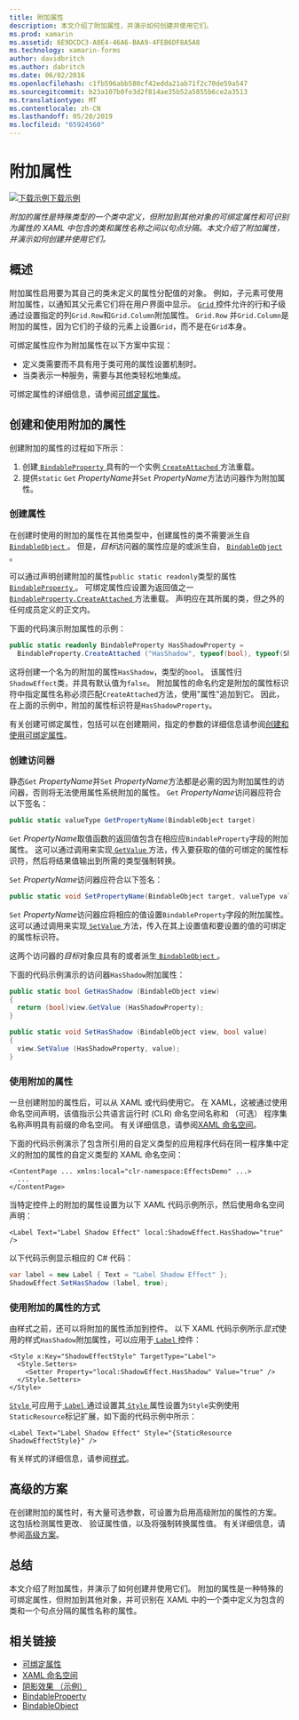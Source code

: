 ```yaml
---
title: 附加属性
description: 本文介绍了附加属性，并演示如何创建并使用它们。
ms.prod: xamarin
ms.assetid: 6E9DCDC3-A0E4-46A6-BAA9-4FEB6DF8A5A8
ms.technology: xamarin-forms
author: davidbritch
ms.author: dabritch
ms.date: 06/02/2016
ms.openlocfilehash: c1fb596abb580cf42edda21ab71f2c70de59a547
ms.sourcegitcommit: b23a107b0fe3d2f814ae35b52a5855b6ce2a3513
ms.translationtype: MT
ms.contentlocale: zh-CN
ms.lasthandoff: 05/20/2019
ms.locfileid: "65924560"
---
```

# <a name="attached-properties"></a>附加属性

[![下载示例](~/media/shared/download.png)下载示例](https://developer.xamarin.com/samples/xamarin-forms/Effects/ShadowEffect/)

_附加的属性是特殊类型的一个类中定义，但附加到其他对象的可绑定属性和可识别为属性的 XAML 中包含的类和属性名称之间以句点分隔。本文介绍了附加属性，并演示如何创建并使用它们。_

## <a name="overview"></a>概述

附加属性启用要为其自己的类未定义的属性分配值的对象。 例如，子元素可使用附加属性，以通知其父元素它们将在用户界面中显示。 [ `Grid` ](xref:Xamarin.Forms.Grid)控件允许的行和子级通过设置指定的列`Grid.Row`和`Grid.Column`附加属性。 `Grid.Row` 并`Grid.Column`是附加的属性，因为它们的子级的元素上设置`Grid`，而不是在`Grid`本身。

可绑定属性应作为附加属性在以下方案中实现：

- 定义类需要而不具有用于类可用的属性设置机制时。
- 当类表示一种服务，需要与其他类轻松地集成。

可绑定属性的详细信息，请参阅[可绑定属性](~/xamarin-forms/xaml/bindable-properties.md)。

## <a name="creating-and-consuming-an-attached-property"></a>创建和使用附加的属性

创建附加的属性的过程如下所示：

1. 创建[ `BindableProperty` ](xref:Xamarin.Forms.BindableProperty)具有的一个实例[ `CreateAttached` ](xref:Xamarin.Forms.BindableProperty.CreateAttached*)方法重载。
1. 提供`static` `Get` *PropertyName*并`Set` *PropertyName*方法访问器作为附加属性。

### <a name="creating-a-property"></a>创建属性

在创建时使用的附加的属性在其他类型中，创建属性的类不需要派生自[ `BindableObject` ](xref:Xamarin.Forms.BindableObject)。 但是，*目标*访问器的属性应是的或派生自， [ `BindableObject` ](xref:Xamarin.Forms.BindableObject)。

可以通过声明创建附加的属性`public static readonly`类型的属性[ `BindableProperty` ](xref:Xamarin.Forms.BindableProperty)。 可绑定属性应设置为返回值之一[ `BindableProperty.CreateAttached` ](xref:Xamarin.Forms.BindableProperty.CreateAttached(System.String,System.Type,System.Type,System.Object,Xamarin.Forms.BindingMode,Xamarin.Forms.BindableProperty.ValidateValueDelegate,Xamarin.Forms.BindableProperty.BindingPropertyChangedDelegate,Xamarin.Forms.BindableProperty.BindingPropertyChangingDelegate,Xamarin.Forms.BindableProperty.CoerceValueDelegate,Xamarin.Forms.BindableProperty.CreateDefaultValueDelegate))方法重载。 声明应在其所属的类，但之外的任何成员定义的正文内。

下面的代码演示附加属性的示例：

```csharp
public static readonly BindableProperty HasShadowProperty =
  BindableProperty.CreateAttached ("HasShadow", typeof(bool), typeof(ShadowEffect), false);
```

这将创建一个名为的附加的属性`HasShadow`，类型的`bool`。 该属性归`ShadowEffect`类，并具有默认值为`false`。 附加属性的命名约定是附加的属性标识符中指定属性名称必须匹配`CreateAttached`方法，使用"属性"追加到它。 因此，在上面的示例中，附加的属性标识符是`HasShadowProperty`。

有关创建可绑定属性，包括可以在创建期间，指定的参数的详细信息请参阅[创建和使用可绑定属性](~/xamarin-forms/xaml/bindable-properties.md#consuming-bindable-property)。

### <a name="creating-accessors"></a>创建访问器

静态`Get` *PropertyName*并`Set` *PropertyName*方法都是必需的因为附加属性的访问器，否则将无法使用属性系统附加的属性。 `Get` *PropertyName*访问器应符合以下签名：

```csharp
public static valueType GetPropertyName(BindableObject target)
```

`Get` *PropertyName*取值函数的返回值包含在相应应`BindableProperty`字段的附加属性。 这可以通过调用来实现[ `GetValue` ](xref:Xamarin.Forms.BindableObject.GetValue(Xamarin.Forms.BindableProperty))方法，传入要获取的值的可绑定的属性标识符，然后将结果值输出到所需的类型强制转换。

`Set` *PropertyName*访问器应符合以下签名：

```csharp
public static void SetPropertyName(BindableObject target, valueType value)
```

`Set` *PropertyName*访问器应将相应的值设置`BindableProperty`字段的附加属性。 这可以通过调用来实现[ `SetValue` ](xref:Xamarin.Forms.BindableObject.SetValue(Xamarin.Forms.BindableProperty,System.Object))方法，传入在其上设置值和要设置的值的可绑定的属性标识符。

这两个访问器的*目标*对象应具有的或者派生[ `BindableObject` ](xref:Xamarin.Forms.BindableObject)。

下面的代码示例演示的访问器`HasShadow`附加属性：

```csharp
public static bool GetHasShadow (BindableObject view)
{
  return (bool)view.GetValue (HasShadowProperty);
}

public static void SetHasShadow (BindableObject view, bool value)
{
  view.SetValue (HasShadowProperty, value);
}
```

### <a name="consuming-an-attached-property"></a>使用附加的属性

一旦创建附加的属性后，可以从 XAML 或代码使用它。 在 XAML，这被通过使用命名空间声明，该值指示公共语言运行时 (CLR) 命名空间名称和 （可选） 程序集名称声明具有前缀的命名空间。 有关详细信息，请参阅[XAML 命名空间](~/xamarin-forms/xaml/namespaces.md)。

下面的代码示例演示了包含所引用的自定义类型的应用程序代码在同一程序集中定义的附加的属性的自定义类型的 XAML 命名空间：

```xaml
<ContentPage ... xmlns:local="clr-namespace:EffectsDemo" ...>
  ...
</ContentPage>
```

当特定控件上的附加的属性设置为以下 XAML 代码示例所示，然后使用命名空间声明：

```xaml
<Label Text="Label Shadow Effect" local:ShadowEffect.HasShadow="true" />
```

以下代码示例显示相应的 C# 代码：

```csharp
var label = new Label { Text = "Label Shadow Effect" };
ShadowEffect.SetHasShadow (label, true);
```

### <a name="consuming-an-attached-property-with-a-style"></a>使用附加的属性的方式

由样式之前，还可以将附加的属性添加到控件。 以下 XAML 代码示例所示*显式*使用的样式`HasShadow`附加属性，可以应用于[ `Label` ](xref:Xamarin.Forms.Label)控件：

```xaml
<Style x:Key="ShadowEffectStyle" TargetType="Label">
  <Style.Setters>
    <Setter Property="local:ShadowEffect.HasShadow" Value="true" />
  </Style.Setters>
</Style>
```

[ `Style` ](xref:Xamarin.Forms.Style)可应用于[ `Label` ](xref:Xamarin.Forms.Label)通过设置其[ `Style` ](xref:Xamarin.Forms.NavigableElement.Style)属性设置为`Style`实例使用`StaticResource`标记扩展，如下面的代码示例中所示：

```xaml
<Label Text="Label Shadow Effect" Style="{StaticResource ShadowEffectStyle}" />
```

有关样式的详细信息，请参阅[样式](~/xamarin-forms/user-interface/styles/index.md)。

## <a name="advanced-scenarios"></a>高级的方案

在创建附加的属性时，有大量可选参数，可设置为启用高级附加的属性的方案。 这包括检测属性更改、 验证属性值，以及将强制转换属性值。 有关详细信息，请参阅[高级方案](~/xamarin-forms/xaml/bindable-properties.md#advanced)。

## <a name="summary"></a>总结

本文介绍了附加属性，并演示了如何创建并使用它们。 附加的属性是一种特殊的可绑定属性，但附加到其他对象，并可识别在 XAML 中的一个类中定义为包含的类和一个句点分隔的属性名称的属性。


## <a name="related-links"></a>相关链接

- [可绑定属性](~/xamarin-forms/xaml/bindable-properties.md)
- [XAML 命名空间](~/xamarin-forms/xaml/namespaces.md)
- [阴影效果 （示例）](https://developer.xamarin.com/samples/xamarin-forms/Effects/ShadowEffect/)
- [BindableProperty](xref:Xamarin.Forms.BindableProperty)
- [BindableObject](xref:Xamarin.Forms.BindableObject)
